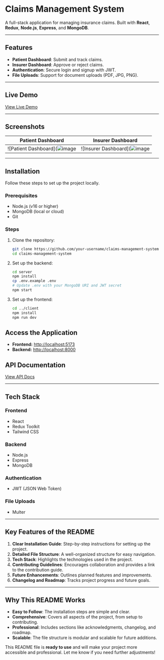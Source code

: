 # Claims Management System
A full-stack application for managing insurance claims. Built with **React**, **Redux**, **Node.js**, **Express**, and **MongoDB**.

---

## **Features**
- **Patient Dashboard**: Submit and track claims.
- **Insurer Dashboard**: Approve or reject claims.
- **Authentication**: Secure login and signup with JWT.
- **File Uploads**: Support for document uploads (PDF, JPG, PNG).

---

## **Live Demo**
[View Live Demo](#) <!-- Add a live demo link if available -->

---

## **Screenshots**
| Patient Dashboard | Insurer Dashboard |
|-------------------|-------------------|
| ![Patient Dashboard](![image](https://github.com/user-attachments/assets/23580635-ef1c-480f-b3b7-0525739a9f08) | ![Insurer Dashboard](![image](https://github.com/user-attachments/assets/9dfc031a-730b-41e4-9a6e-56f5779a5cdf) |

---

## **Installation**
Follow these steps to set up the project locally.

### **Prerequisites**
- Node.js (v16 or higher)
- MongoDB (local or cloud)
- Git

### **Steps**
1. Clone the repository:
   ```bash
   git clone https://github.com/your-username/claims-management-system.git
   cd claims-management-system
   ```

2. Set up the backend:
   ```bash
   cd server
   npm install
   cp .env.example .env
   # Update .env with your MongoDB URI and JWT secret
   npm start
   ```

3. Set up the frontend:
   ```bash
   cd ../client
   npm install
   npm run dev
   ```

## **Access the Application**

- **Frontend:** [http://localhost:5173](http://localhost:5173)
- **Backend:** [http://localhost:8000](http://localhost:8000)

## **API Documentation**
[View API Docs](https://docs.google.com/document/d/1dQ4rJwvYVM111uJczvyz2AgbPSk8S6RPArrnr27zTM0/edit?usp=sharing)

---

## **Tech Stack**

### Frontend
- React
- Redux Toolkit
- Tailwind CSS

### Backend
- Node.js
- Express
- MongoDB

### Authentication
- JWT (JSON Web Token)

### File Uploads
- Multer

---

## **Key Features of the README**
1. **Clear Installation Guide**: Step-by-step instructions for setting up the project.
2. **Detailed File Structure**: A well-organized structure for easy navigation.
3. **Tech Stack**: Highlights the technologies used in the project.
4. **Contributing Guidelines**: Encourages collaboration and provides a link to the contribution guide.
5. **Future Enhancements**: Outlines planned features and improvements.
6. **Changelog and Roadmap**: Tracks project progress and future goals.

---

## **Why This README Works**
- **Easy to Follow**: The installation steps are simple and clear.
- **Comprehensive**: Covers all aspects of the project, from setup to contributing.
- **Professional**: Includes sections like acknowledgments, changelog, and roadmap.
- **Scalable**: The file structure is modular and scalable for future additions.

This README file is **ready to use** and will make your project more accessible and professional. Let me know if you need further adjustments!

